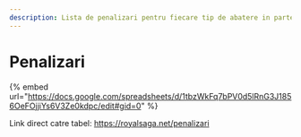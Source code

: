 ```yaml
---
description: Lista de penalizari pentru fiecare tip de abatere in parte
---
```


# Penalizari

{% embed url="https://docs.google.com/spreadsheets/d/1tbzWkFq7bPV0d5lRnG3J1856OeFOjjiYs6V3Ze0kdpc/edit#gid=0" %}

Link direct catre tabel: https://royalsaga.net/penalizari
